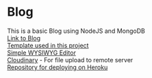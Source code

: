 # Blog  
  
This is a basic Blog using NodeJS and MongoDB  
[Link to Blog](https://srblognode.herokuapp.com/)  
[Template used in this project](https://startbootstrap.com/themes/clean-blog)  
[Simple WYSIWYG Editor](https://summernote.org/)  
[Cloudinary](https://cloudinary.com/) - For file upload to remote server  
[Repository for deploying on Heroku](https://github.com/github-sr/srblognode)  
